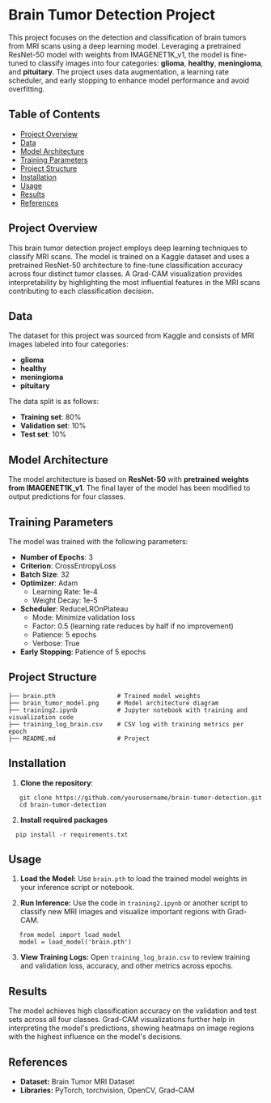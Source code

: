 # Brain Tumor Detection Project

This project focuses on the detection and classification of brain tumors from MRI scans using a deep learning model. Leveraging a pretrained ResNet-50 model with weights from IMAGENET1K_v1, the model is fine-tuned to classify images into four categories: **glioma**, **healthy**, **meningioma**, and **pituitary**. The project uses data augmentation, a learning rate scheduler, and early stopping to enhance model performance and avoid overfitting.

## Table of Contents

- [Project Overview](#project-overview)
- [Data](#data)
- [Model Architecture](#model-architecture)
- [Training Parameters](#training-parameters)
- [Project Structure](#project-structure)
- [Installation](#installation)
- [Usage](#usage)
- [Results](#results)
- [References](#references)

## Project Overview

This brain tumor detection project employs deep learning techniques to classify MRI scans. The model is trained on a Kaggle dataset and uses a pretrained ResNet-50 architecture to fine-tune classification accuracy across four distinct tumor classes. A Grad-CAM visualization provides interpretability by highlighting the most influential features in the MRI scans contributing to each classification decision.

## Data

The dataset for this project was sourced from Kaggle and consists of MRI images labeled into four categories:

- **glioma**
- **healthy**
- **meningioma**
- **pituitary**

The data split is as follows:
- **Training set**: 80%
- **Validation set**: 10%
- **Test set**: 10%

## Model Architecture

The model architecture is based on **ResNet-50** with **pretrained weights from IMAGENET1K_v1**. The final layer of the model has been modified to output predictions for four classes.

## Training Parameters

The model was trained with the following parameters:

- **Number of Epochs**: 3
- **Criterion**: CrossEntropyLoss
- **Batch Size**: 32
- **Optimizer**: Adam
  - Learning Rate: 1e-4
  - Weight Decay: 1e-5
- **Scheduler**: ReduceLROnPlateau
  - Mode: Minimize validation loss
  - Factor: 0.5 (learning rate reduces by half if no improvement)
  - Patience: 5 epochs
  - Verbose: True
- **Early Stopping**: Patience of 5 epochs

## Project Structure
```
├── brain.pth                 # Trained model weights
├── brain_tumor_model.png     # Model architecture diagram 
├── training2.ipynb           # Jupyter notebook with training and visualization code 
├── training_log_brain.csv    # CSV log with training metrics per epoch 
├── README.md                 # Project
```

## Installation

1. **Clone the repository**:
```
   git clone https://github.com/yourusername/brain-tumor-detection.git
   cd brain-tumor-detection
```
2. **Install required packages**
 ```
   pip install -r requirements.txt
 ```

## Usage

1. **Load the Model:** Use ```brain.pth``` to load the trained model weights in your inference script or notebook.

2. **Run Inference:** Use the code in ```training2.ipynb``` or another script to classify new MRI images and visualize important regions with Grad-CAM.
```
   from model import load_model
   model = load_model('brain.pth')
```

3. **View Training Logs:** Open ```training_log_brain.csv``` to review training and validation loss, accuracy, and other metrics across epochs.

## Results
The model achieves high classification accuracy on the validation and test sets across all four classes. Grad-CAM visualizations further help in interpreting the model's predictions, showing heatmaps on image regions with the highest influence on the model's decisions.

## References
- **Dataset:** Brain Tumor MRI Dataset
- **Libraries:** PyTorch, torchvision, OpenCV, Grad-CAM
